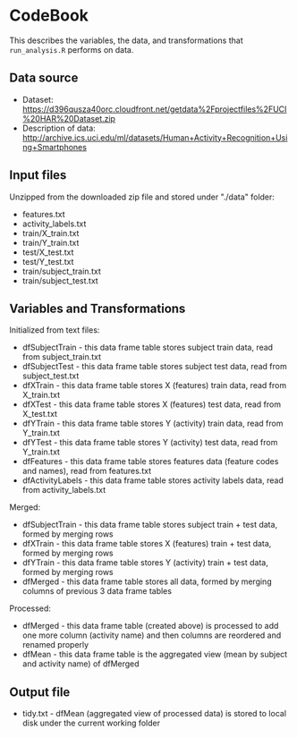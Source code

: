 # CodeBook

This describes the variables, the data, and transformations that ```run_analysis.R``` performs on data.

## Data source

* Dataset: https://d396qusza40orc.cloudfront.net/getdata%2Fprojectfiles%2FUCI%20HAR%20Dataset.zip
* Description of data: http://archive.ics.uci.edu/ml/datasets/Human+Activity+Recognition+Using+Smartphones

## Input files

Unzipped from the downloaded zip file and stored under "./data" folder:
- features.txt
- activity_labels.txt
- train/X_train.txt
- train/Y_train.txt
- test/X_test.txt
- test/Y_test.txt
- train/subject_train.txt
- train/subject_test.txt

## Variables and Transformations

Initialized from text files:
- dfSubjectTrain - this data frame table stores subject train data, read from subject_train.txt
- dfSubjectTest - this data frame table stores subject test data, read from subject_test.txt
- dfXTrain - this data frame table stores X (features) train data, read from X_train.txt
- dfXTest - this data frame table stores X (features) test data, read from X_test.txt
- dfYTrain - this data frame table stores Y (activity) train data, read from Y_train.txt
- dfYTest - this data frame table stores Y (activity) test data, read from Y_train.txt
- dfFeatures - this data frame table stores features data (feature codes and names), read from features.txt
- dfActivityLabels - this data frame table stores activity labels data, read from activity_labels.txt


Merged:
- dfSubjectTrain - this data frame table stores subject train + test data, formed by merging rows 
- dfXTrain - this data frame table stores X (features) train + test data, formed by merging rows
- dfYTrain - this data frame table stores Y (activity) train + test data, formed by merging rows
- dfMerged - this data frame table stores all data, formed by merging columns of previous 3 data frame tables


Processed:
- dfMerged - this data frame table (created above) is processed to add one more column (activity name) and then columns are reordered and renamed properly
- dfMean -  this data frame table is the aggregated view (mean by subject and activity name) of dfMerged

## Output file
- tidy.txt - dfMean (aggregated view of processed data) is stored to local disk under the current working folder
